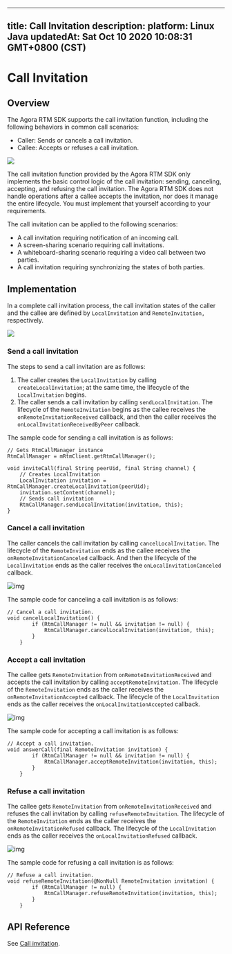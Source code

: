 
---
title: Call Invitation
description: 
platform: Linux Java
updatedAt: Sat Oct 10 2020 10:08:31 GMT+0800 (CST)
---
# Call Invitation
## Overview

The Agora RTM SDK supports the call invitation function, including the following behaviors in common call scenarios:

- Caller: Sends or cancels a call invitation.
- Callee: Accepts or refuses a call invitation.

![](https://web-cdn.agora.io/docs-files/1602314541995)

The call invitation function provided by the Agora RTM SDK only implements the basic control logic of the call invitation: sending, canceling, accepting, and refusing the call invitation. The Agora RTM SDK does not handle operations after a callee accepts the invitation, nor does it manage the entire lifecycle. You must implement that yourself according to your requirements.

The call invitation can be applied to the following scenarios:

- A call invitation requiring notification of an incoming call.
- A screen-sharing scenario requiring call invitations.
- A whiteboard-sharing scenario requiring a video call between two parties.
- A call invitation requiring synchronizing the states of both parties.

## Implementation

In a complete call invitation process, the call invitation states of the caller and the callee are defined by `LocalInvitation` and `RemoteInvitation,` respectively.

![](https://web-cdn.agora.io/docs-files/1602314550083)


### Send a call invitation

The steps to send a call invitation are as follows:

1. The caller creates the `LocalInvitation` by calling `createLocalInvitation`; at the same time, the lifecycle of the `LocalInvitation` begins.
2. The caller sends a call invitation by calling `sendLocalInvitation`. The lifecycle of the `RemoteInvitation` begins as the callee receives the `onRemoteInvitationReceived` callback, and then the caller receives the `onLocalInvitationReceivedByPeer` callback.

The sample code for sending a call invitation is as follows:

```
// Gets RtmCallManager instance
RtmCallManager = mRtmClient.getRtmCallManager();
```

```
void inviteCall(final String peerUid, final String channel) {
    // Creates LocalInvitation
    LocalInvitation invitation = RtmCallManager.createLocalInvitation(peerUid);
    invitation.setContent(channel);
    // Sends call invitation
    RtmCallManager.sendLocalInvitation(invitation, this);
}
```



### Cancel a call invitation

The caller cancels the call invitation by calling `cancelLocalInvitation`. The lifecycle of the `RemoteInvitation` ends as the callee receives the `onRemoteInvitationCanceled` callback. And then the lifecycle of the `LocalInvitation` ends as the caller receives the `onLocalInvitationCanceled` callback.

![img](https://web-cdn.agora.io/docs-files/1598604551624)

The sample code for canceling a call invitation is as follows:

```
// Cancel a call invitation.
void cancelLocalInvitation() {
        if (RtmCallManager != null && invitation != null) {
            RtmCallManager.cancelLocalInvitation(invitation, this);
        }
    }
```



### Accept a call invitation

The callee gets `RemoteInvitation` from `onRemoteInvitationReceived` and accepts the call invitation by calling `acceptRemoteInvitation`. The lifecycle of the `RemoteInvitation` ends as the caller receives the `onRemoteInvitationAccepted` callback. The lifecycle of the `LocalInvitation` ends as the caller receives the `onLocalInvitationAccepted` callback.



![img](https://web-cdn.agora.io/docs-files/1598604558155)

The sample code for accepting a call invitation is as follows:

```
// Accept a call invitation.
void answerCall(final RemoteInvitation invitation) {
        if (RtmCallManager != null && invitation != null) {
            RtmCallManager.acceptRemoteInvitation(invitation, this);
        }
    }
```

###  Refuse a call invitation

The callee gets `RemoteInvitation` from `onRemoteInvitationReceived` and  refuses the call invitation by calling `refuseRemoteInvitation`. The lifecycle of the `RemoteInvitation` ends as the caller receives the `onRemoteInvitationRefused` callback. The lifecycle of the `LocalInvitation` ends as the caller receives the `onLocalInvitationRefused` callback.

![img](https://web-cdn.agora.io/docs-files/1598604564189)

The sample code for refusing a call invitation is as follows:

```
// Refuse a call invitation.
void refuseRemoteInvitation(@NonNull RemoteInvitation invitation) {
        if (RtmCallManager != null) {
            RtmCallManager.refuseRemoteInvitation(invitation, this);
        }
    }
```

##  API Reference

See [Call invitation](https://docs.agora.io/en/Real-time-Messaging/API%20Reference/RTM_java_linux/index.html#callinvitation).
